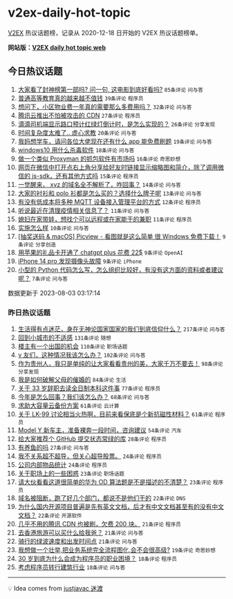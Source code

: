 # v2ex-daily-hot-topic

[V2EX](https://www.v2ex.com/) 热议话题榜，记录从 2020-12-18 日开始的 V2EX 热议话题榜单。

**网站版：[V2EX daily hot topic web](https://boojack.github.io/v2ex-daily-hot-topic-web/)**

## 今日热议话题

<!-- TODAY BEGIN -->

1. [大家看了封神榜第一部吗? 问一句, 这电影到底好看吗?](https://www.v2ex.com/t/961966) `85条评论` `问与答`
1. [普通高等教育真的越来越不值钱](https://www.v2ex.com/t/961987) `39条评论` `程序员`
1. [想问下，小区物业费一年真的需要那么多费用吗？](https://www.v2ex.com/t/961995) `32条评论` `问与答`
1. [腾讯云推出不怕被攻击的 CDN](https://www.v2ex.com/t/961965) `27条评论` `程序员`
1. [滴滴司机端显示路口预计红绿灯倒计时，是怎么实现的？](https://www.v2ex.com/t/961989) `26条评论` `分享发现`
1. [时间复杂度太难了.. 虚心求教](https://www.v2ex.com/t/961976) `20条评论` `问与答`
1. [我妈想学车，请问各位大佬现在还有什么 app 能免费刷题](https://www.v2ex.com/t/961974) `19条评论` `问与答`
1. [windows10 用什么杀毒软件](https://www.v2ex.com/t/961968) `18条评论` `问与答`
1. [做一个类似 Proxyman 的抓包软件有市场吗](https://www.v2ex.com/t/961983) `16条评论` `奇思妙想`
1. [网页在微信中打开点右上角分享给好友时链接显示缩略图和简介，除了调用微信的 js-sdk，还有其他方式吗](https://www.v2ex.com/t/961962) `15条评论` `程序员`
1. [一觉醒来， xyz 的域名全不解析了，咋回事？](https://www.v2ex.com/t/961967) `14条评论` `问与答`
1. [大家的衬衫和 polo 衫都是怎么买的？选择什么牌子呢](https://www.v2ex.com/t/961963) `13条评论` `问与答`
1. [有没有低成本将多种 MQTT 设备接入管理平台的方式](https://www.v2ex.com/t/961971) `12条评论` `程序员`
1. [听说最近在清理疫情相关信息了？](https://www.v2ex.com/t/962003) `11条评论` `问与答`
1. [媳妇在家带娃，想找个可以远程或在家能干的兼职](https://www.v2ex.com/t/962002) `11条评论` `程序员`
1. [实施怎么样](https://www.v2ex.com/t/961988) `10条评论` `问与答`
1. [[抽奖送码 & macOS] Picview - 看图就是这么简单 很 Windows 免费下载！](https://www.v2ex.com/t/961998) `9条评论` `分享创造`
1. [用苹果的礼品卡开通了 chatgpt plus 花费 22$](https://www.v2ex.com/t/961980) `9条评论` `OpenAI`
1. [iPhone 14 pro 发现摄像头故障](https://www.v2ex.com/t/961977) `9条评论` `iPhone`
1. [小型的 Python 代码怎么写，怎么组织比较好，有没有这方面的资料或者建议呢？](https://www.v2ex.com/t/961964) `7条评论` `问与答`

数据更新于 2023-08-03 03:17:14

<!-- TODAY END -->

### 昨日热议话题

<!-- YESTERDAY BEGIN -->

1. [生活得有点迷茫，身在无神论国家国家的我们到底信仰什么？](https://www.v2ex.com/t/961793) `217条评论` `问与答`
1. [回到小城市的不适感](https://www.v2ex.com/t/961695) `131条评论` `随想`
1. [楼主有一个出国的机会](https://www.v2ex.com/t/961881) `110条评论` `职场话题`
1. [v 友们，这种情况我该怎么办？](https://www.v2ex.com/t/961773) `102条评论` `问与答`
1. [作为贵州人，我只是单纯的让大家看看贵州的美，大家千万不要去！](https://www.v2ex.com/t/961771) `98条评论` `分享发现`
1. [我是如何破解父母的催婚的](https://www.v2ex.com/t/961746) `84条评论` `生活`
1. [关于 33 岁辞职去读全日制本科这件事](https://www.v2ex.com/t/961810) `77条评论` `程序员`
1. [今年是怎么回事？我们该怎么办？](https://www.v2ex.com/t/961693) `68条评论` `问与答`
1. [求助大容量云备份方案](https://www.v2ex.com/t/961688) `61条评论` `云计算`
1. [关于 LK-99 讨论相当火热啊，目前来看保底是个新抗磁性材料？](https://www.v2ex.com/t/961719) `61条评论` `程序员`
1. [Model Y 新车主，准备裸奔一段时间，咨询建议](https://www.v2ex.com/t/961725) `54条评论` `汽车`
1. [给大家推荐个 GitHub 提交状态常绿的库](https://www.v2ex.com/t/961701) `28条评论` `程序员`
1. [有养鱼的吗](https://www.v2ex.com/t/961715) `27条评论` `问与答`
1. [我不关系超不超导，但关心超导股票。](https://www.v2ex.com/t/961889) `24条评论` `程序员`
1. [公司内部物品统计](https://www.v2ex.com/t/961789) `24条评论` `程序员`
1. [关于职场上的一些困惑](https://www.v2ex.com/t/961808) `23条评论` `职场话题`
1. [请大伙看看这道很简单的华为 OD 算法题是不是描述的不清楚？](https://www.v2ex.com/t/961687) `23条评论` `程序员`
1. [域名被阻断，跑了好几个部门，都说不是他们干的](https://www.v2ex.com/t/961797) `22条评论` `DNS`
1. [为什么国内开源项目普遍是先有英文文档，后才有中文文档甚至有的没有中文文档？](https://www.v2ex.com/t/961754) `22条评论` `开源软件`
1. [几乎不用的腾讯 CDN 也被刷，欠费 200 块。](https://www.v2ex.com/t/961934) `21条评论` `程序员`
1. [去香港旅游可以买什么给我爸？](https://www.v2ex.com/t/961691) `21条评论` `问与答`
1. [骑行的绿波速度和出发时间点](https://www.v2ex.com/t/961680) `21条评论` `问与答`
1. [我想做一个壮举,把业务系统完全流程图化,会不会很高级?](https://www.v2ex.com/t/961753) `19条评论` `奇思妙想`
1. [30 岁到底为什么会成为程序员的职业困境？](https://www.v2ex.com/t/961747) `18条评论` `程序员`
1. [考虑程序员转行建筑行业](https://www.v2ex.com/t/961744) `18条评论` `问与答`

<!-- YESTERDAY END -->

---

💡 Idea comes from [justjavac 迷渡](https://github.com/justjavac/)

